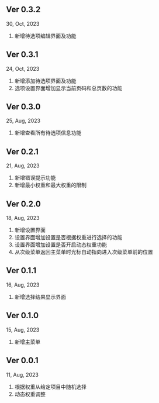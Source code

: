 ## Ver 0.3.2

30, Oct, 2023

1. 新增待选项编辑界面及功能

## Ver 0.3.1

24, Oct, 2023

1. 新增添加待选项界面及功能
2. 选项设置界面增加显示当前页码和总页数的功能

## Ver 0.3.0

25, Aug, 2023

1. 新增查看所有待选项信息功能

## Ver 0.2.1

21, Aug, 2023

1. 新增错误提示功能
2. 新增最小权重和最大权重的限制

## Ver 0.2.0

18, Aug, 2023

1. 新增设置界面
2. 设置界面增加设置是否根据权重进行选择的功能
3. 设置界面增加设置是否开启动态权重功能
4. 从次级菜单返回主菜单时光标自动指向进入次级菜单前的位置

## Ver 0.1.1

16, Aug, 2023

1. 新增选择结果显示界面

## Ver 0.1.0

15, Aug, 2023

1. 新增主菜单

## Ver 0.0.1

11, Aug, 2023

1. 根据权重从给定项目中随机选择
2. 动态权重调整